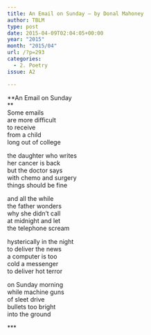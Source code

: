 ```yaml
---
title: An Email on Sunday – by Donal Mahoney
author: TBLM
type: post
date: 2015-04-09T02:04:05+00:00
year: "2015"
month: "2015/04"
url: /?p=293
categories:
  - 2. Poetry
issue: A2

---
```

**An Email on Sunday  
**  
Some emails  
are more difficult  
to receive  
from a child  
long out of college

the daughter who writes  
her cancer is back  
but the doctor says  
with chemo and surgery  
things should be fine

and all the while  
the father wonders  
why she didn’t call  
at midnight and let  
the telephone scream 

hysterically in the night  
to deliver the news  
a computer is too  
cold a messenger  
to deliver hot terror 

on Sunday morning  
while machine guns  
of sleet drive  
bullets too bright  
into the ground

\***
